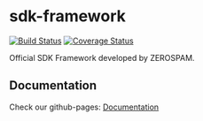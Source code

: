 # sdk-framework
[![Build Status](https://travis-ci.com/zerospam/sdk-framework.svg?branch=master)](https://travis-ci.com/zerospam/sdk-framework)
[![Coverage Status](https://coveralls.io/repos/github/zerospam/sdk-framework/badge.svg?branch=master)](https://coveralls.io/github/zerospam/sdk-framework?branch=master)

Official SDK Framework developed by ZEROSPAM.

## Documentation

Check our github-pages:
[Documentation](https://zerospam.github.io/sdk-framework/)
